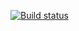 [![Build status](https://ci.appveyor.com/api/projects/status/7tq7uvnexri1lymt?svg=true)](https://ci.appveyor.com/project/r616on/react-home-works-9-router-crud)
